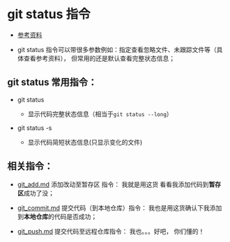 # git status 指令
* [参考资料](https://git-scm.com/docs/git-status)

* git status 指令可以带很多参数例如：指定查看忽略文件、未跟踪文件等（具体查看参考资料）， 但常用的还是默认查看完整状态信息；

## git status 常用指令：
* git status
	* 显示代码完整状态信息（相当于`git status --long`）

* git status -s
	* 显示代码简短状态信息(只显示变化的文件)

## 相关指令：
* [git_add.md](https://github.com/huangtubiao/Git/blob/master/learn_log/git_add.md) 添加改动至暂存区 指令： 我就是用这货 看看我添加代码到**暂存区**成功了没；

* [git_commit.md](https://github.com/huangtubiao/Git/blob/master/learn_log/git_commit.md)  提交代码（到本地仓库）指令： 我也是用这货确认下我添加到**本地仓库**的代码是否成功；

* [git_push.md](https://github.com/huangtubiao/Git/blob/master/learn_log/git_push.md) 提交代码至远程仓库指令： 我也。。。好吧， 你们懂的！
